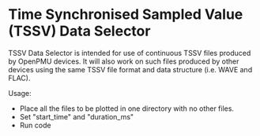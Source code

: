 # Time Synchronised Sampled Value (TSSV) Data Selector

TSSV Data Selector is intended for use of continuous TSSV files produced
by OpenPMU devices.  It will also work on such files produced by other devices
using the same TSSV file format and data structure (i.e. WAVE and FLAC).

Usage:
* Place all the files to be plotted in one directory with no other files.
* Set "start_time" and "duration_ms"
* Run code

